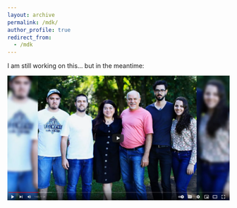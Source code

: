 ```yaml
---
layout: archive
permalink: /mdk/
author_profile: true
redirect_from:
  - /mdk
---
```


I am still working on this... but in the meantime:

[![A História da Minha Família](https://raw.githubusercontent.com/mdkrause/mdkrause.github.io/master/images/family.png)](https://www.youtube.com/watch?v=PiAtQV9Zdr8&t=62s "A História da Minha Família")
